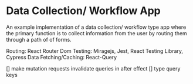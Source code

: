 # Data Collection/ Workflow App

An example implementation of a data collection/ workflow type app where the primary function is to collect information from the user by routing them through a path of of forms.

Routing: React Router Dom
Testing: Miragejs, Jest, React Testing Library, Cypress
Data Fetching/Caching: React-Query


[] make mutation requests invalidate queries in after effect
[] type query keys
